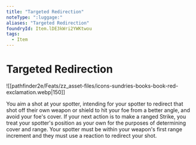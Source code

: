 ```yaml
---
title: "Targeted Redirection"
noteType: ":luggage:"
aliases: "Targeted Redirection"
foundryId: Item.lDE3kWri2YWKtwou
tags:
  - Item
---
```


# Targeted Redirection
![[pathfinder2e/Feats/zz_asset-files/icons-sundries-books-book-red-exclamation.webp|150]]

You aim a shot at your spotter, intending for your spotter to redirect that shot off their own weapon or shield to hit your foe from a better angle, and avoid your foe's cover. If your next action is to make a ranged Strike, you treat your spotter's position as your own for the purposes of determining cover and range. Your spotter must be within your weapon's first range increment and they must use a reaction to redirect your shot.
